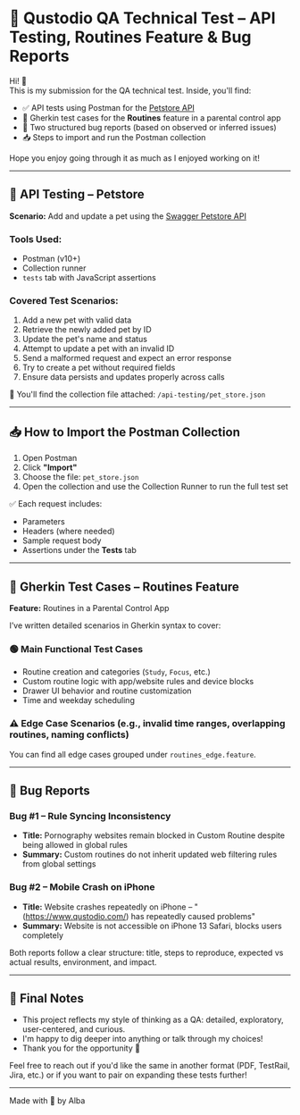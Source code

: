 # 🧪 Qustodio QA Technical Test – API Testing, Routines Feature & Bug Reports

Hi! 👋  
This is my submission for the QA technical test. Inside, you'll find:

- ✅ API tests using Postman for the [Petstore API](https://petstore.swagger.io/)
- 🧠 Gherkin test cases for the **Routines** feature in a parental control app
- 🐞 Two structured bug reports (based on observed or inferred issues)
- 📥 Steps to import and run the Postman collection

Hope you enjoy going through it as much as I enjoyed working on it!

---

## 🔁 API Testing – Petstore

**Scenario:** Add and update a pet using the [Swagger Petstore API](https://petstore.swagger.io/)

### Tools Used:
- Postman (v10+)
- Collection runner
- `tests` tab with JavaScript assertions

### Covered Test Scenarios:
1. Add a new pet with valid data
2. Retrieve the newly added pet by ID
3. Update the pet's name and status
4. Attempt to update a pet with an invalid ID
5. Send a malformed request and expect an error response
6. Try to create a pet without required fields
7. Ensure data persists and updates properly across calls

📁 You'll find the collection file attached: `/api-testing/pet_store.json`

---

## 📥 How to Import the Postman Collection

1. Open Postman
2. Click **"Import"**
3. Choose the file: `pet_store.json`
4. Open the collection and use the Collection Runner to run the full test set

✅ Each request includes:
- Parameters
- Headers (where needed)
- Sample request body
- Assertions under the **Tests** tab

---

## 🧩 Gherkin Test Cases – Routines Feature

**Feature:** Routines in a Parental Control App

I’ve written detailed scenarios in Gherkin syntax to cover:

### 🟢 Main Functional Test Cases
- Routine creation and categories (`Study`, `Focus`, etc.)
- Custom routine logic with app/website rules and device blocks
- Drawer UI behavior and routine customization
- Time and weekday scheduling

### ⚠️ Edge Case Scenarios (e.g., invalid time ranges, overlapping routines, naming conflicts)
You can find all edge cases grouped under `routines_edge.feature`.

---

## 🐛 Bug Reports

### Bug #1 – Rule Syncing Inconsistency
- **Title:** Pornography websites remain blocked in Custom Routine despite being allowed in global rules
- **Summary:** Custom routines do not inherit updated web filtering rules from global settings

### Bug #2 – Mobile Crash on iPhone
- **Title:** Website crashes repeatedly on iPhone – "(https://www.qustodio.com/) has repeatedly caused problems"
- **Summary:** Website is not accessible on iPhone 13 Safari, blocks users completely

Both reports follow a clear structure: title, steps to reproduce, expected vs actual results, environment, and impact.

---

## 🤝 Final Notes

- This project reflects my style of thinking as a QA: detailed, exploratory, user-centered, and curious.
- I'm happy to dig deeper into anything or talk through my choices!
- Thank you for the opportunity 🙌

Feel free to reach out if you'd like the same in another format (PDF, TestRail, Jira, etc.) or if you want to pair on expanding these tests further!

---

Made with 💙 by Alba
